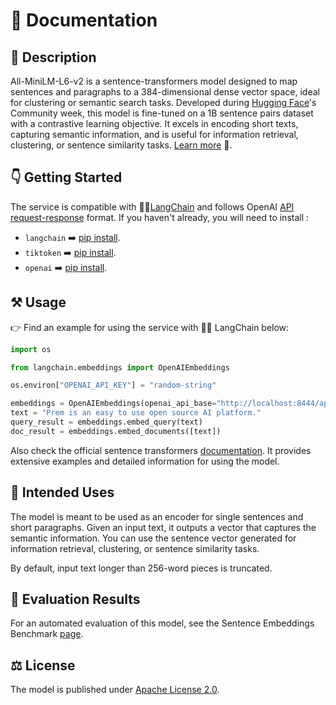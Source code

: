 # 📑 Documentation

## 📌 Description

All-MiniLM-L6-v2 is a sentence-transformers model designed to map sentences and paragraphs to a 384-dimensional dense vector space, ideal for clustering or semantic search tasks. Developed during <a href='https://huggingface.co/' target='_blank'>Hugging Face</a>'s Community week, this model is fine-tuned on a 1B sentence pairs dataset with a contrastive learning objective. It excels in encoding short texts, capturing semantic information, and is useful for information retrieval, clustering, or sentence similarity tasks. <a href='https://huggingface.co/sentence-transformers/all-MiniLM-L6-v2' target='_blank'>Learn more</a> 🚀.

## 👇 Getting Started

The service is compatible with 🦜🔗<a href='https://github.com/hwchase17/langchain' target='_blank'>LangChain</a> and follows OpenAI <a href='https://platform.openai.com/docs/api-reference' target='_blank'>API request-response</a> format. If you haven't already, you will need to install :

* `langchain` ➡️ <a href='https://pypi.org/project/langchain/' target='_blank'>pip install</a>.
* `tiktoken` ➡️ <a href='https://pypi.org/project/tiktoken/' target='_blank'>pip install</a>.
* `openai` ➡️ <a href='https://pypi.org/project/openai/' target='_blank'>pip install</a>.



## ⚒️ Usage

👉 Find an example for using the service with 🦜🔗 LangChain below:

```python
import os

from langchain.embeddings import OpenAIEmbeddings

os.environ["OPENAI_API_KEY"] = "random-string"

embeddings = OpenAIEmbeddings(openai_api_base="http://localhost:8444/api/v1")
text = "Prem is an easy to use open source AI platform."
query_result = embeddings.embed_query(text)
doc_result = embeddings.embed_documents([text])
```


Also check the official sentence transformers <a href='https://www.sbert.net/' target='_blank'>documentation</a>. It provides extensive examples and detailed information for using the model.

## 👀 Intended Uses
The model is meant to be used as an encoder for single sentences and short paragraphs. Given an input text, it outputs a vector that captures the semantic information. You can use the sentence vector generated for information retrieval, clustering, or sentence similarity tasks.

By default, input text longer than 256-word pieces is truncated.


## 🔎 Evaluation Results
For an automated evaluation of this model, see the Sentence Embeddings Benchmark <a href='https://seb.sbert.net' target='_blank'>page</a>.


## ⚖️ License

The model is published under <a href='https://www.apache.org/licenses/LICENSE-2.0' target='_blank'>Apache License 2.0</a>.
